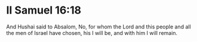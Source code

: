 # II Samuel 16:18

And Hushai said to Absalom, No, for whom the Lord and this people and all the men of Israel have chosen, his I will be, and with him I will remain.
